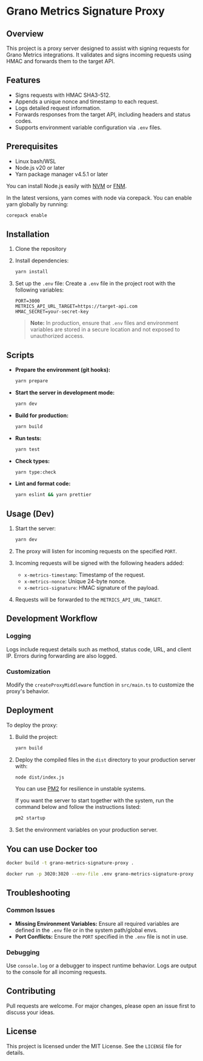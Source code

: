 # Grano Metrics Signature Proxy

## Overview

This project is a proxy server designed to assist with signing requests for Grano Metrics integrations. It validates and signs incoming requests using HMAC and forwards them to the target API.

## Features

- Signs requests with HMAC SHA3-512.
- Appends a unique nonce and timestamp to each request.
- Logs detailed request information.
- Forwards responses from the target API, including headers and status codes.
- Supports environment variable configuration via `.env` files.

## Prerequisites

- Linux bash/WSL
- Node.js v20 or later
- Yarn package manager v4.5.1 or later

You can install Node.js easily with [NVM](https://github.com/nvm-sh/nvm#installing-and-updating) or [FNM](https://github.com/Schniz/fnm).

In the latest versions, yarn comes with node via corepack. You can enable yarn globally by running:

```bash
corepack enable
```

## Installation

1. Clone the repository

2. Install dependencies:

   ```bash
   yarn install
   ```

3. Set up the `.env` file:
   Create a `.env` file in the project root with the following variables:
   ```env
   PORT=3000
   METRICS_API_URL_TARGET=https://target-api.com
   HMAC_SECRET=your-secret-key
   ```
   > **Note:** In production, ensure that `.env` files and environment variables are stored in a secure location and not exposed to unauthorized access.

## Scripts

- **Prepare the environment (git hooks):**
  ```bash
  yarn prepare
  ```
- **Start the server in development mode:**
  ```bash
  yarn dev
  ```
- **Build for production:**
  ```bash
  yarn build
  ```
- **Run tests:**
  ```bash
  yarn test
  ```
- **Check types:**
  ```bash
  yarn type:check
  ```
- **Lint and format code:**
  ```bash
  yarn eslint && yarn prettier
  ```

## Usage (Dev)

1. Start the server:
   ```bash
   yarn dev
   ```
2. The proxy will listen for incoming requests on the specified `PORT`.

3. Incoming requests will be signed with the following headers added:

   - `x-metrics-timestamp`: Timestamp of the request.
   - `x-metrics-nonce`: Unique 24-byte nonce.
   - `x-metrics-signature`: HMAC signature of the payload.

4. Requests will be forwarded to the `METRICS_API_URL_TARGET`.

## Development Workflow

### Logging

Logs include request details such as method, status code, URL, and client IP. Errors during forwarding are also logged.

### Customization

Modify the `createProxyMiddleware` function in `src/main.ts` to customize the proxy's behavior.

## Deployment

To deploy the proxy:

1. Build the project:
   ```bash
   yarn build
   ```
2. Deploy the compiled files in the `dist` directory to your production server with:

   ```bash
   node dist/index.js
   ```

   You can use [PM2](https://www.npmjs.com/package/pm2) for resilience in unstable systems.

   If you want the server to start together with the system, run the command below and follow the instructions listed:

   ```bash
   pm2 startup
   ```

3. Set the environment variables on your production server.

## You can use Docker too

```bash
docker build -t grano-metrics-signature-proxy .
```

```bash
docker run -p 3020:3020 --env-file .env grano-metrics-signature-proxy
```

## Troubleshooting

### Common Issues

- **Missing Environment Variables:** Ensure all required variables are defined in the `.env` file or in the system path/global envs.
- **Port Conflicts:** Ensure the `PORT` specified in the `.env` file is not in use.

### Debugging

Use `console.log` or a debugger to inspect runtime behavior. Logs are output to the console for all incoming requests.

## Contributing

Pull requests are welcome. For major changes, please open an issue first to discuss your ideas.

## License

This project is licensed under the MIT License. See the `LICENSE` file for details.
